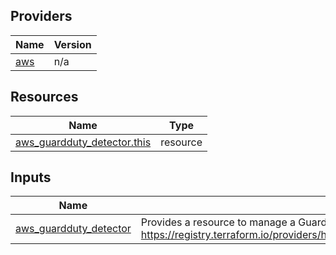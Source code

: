 <!-- BEGIN_TF_DOCS -->


## Providers

| Name | Version |
|------|---------|
| <a name="provider_aws"></a> [aws](#provider\_aws) | n/a |

## Resources

| Name | Type |
|------|------|
| [aws_guardduty_detector.this](https://registry.terraform.io/providers/hashicorp/aws/latest/docs/resources/guardduty_detector) | resource |

## Inputs

| Name | Description | Type | Default | Required |
|------|-------------|------|---------|:--------:|
| <a name="input_aws_guardduty_detector"></a> [aws\_guardduty\_detector](#input\_aws\_guardduty\_detector) | Provides a resource to manage a GuardDuty detector. aws\_guardduty\_detector, see https://registry.terraform.io/providers/hashicorp/aws/latest/docs/resources/guardduty_detector | `any` | `null` | no |
<!-- END_TF_DOCS -->